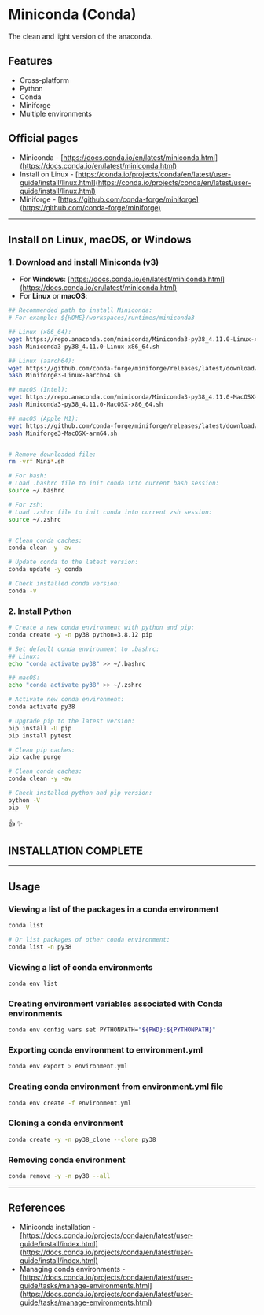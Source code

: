 # Miniconda (Conda)

The clean and light version of the anaconda.

## Features

* Cross-platform
* Python
* Conda
* Miniforge
* Multiple environments

## Official pages

* Miniconda - [https://docs.conda.io/en/latest/miniconda.html](https://docs.conda.io/en/latest/miniconda.html)
* Install on Linux - [https://conda.io/projects/conda/en/latest/user-guide/install/linux.html](https://conda.io/projects/conda/en/latest/user-guide/install/linux.html)
* Miniforge - [https://github.com/conda-forge/miniforge](https://github.com/conda-forge/miniforge)

---

## Install on **Linux**, **macOS**, or **Windows**

### 1. Download and install **Miniconda (v3)**

* For **Windows**: [https://docs.conda.io/en/latest/miniconda.html](https://docs.conda.io/en/latest/miniconda.html)
* For **Linux** or **macOS**:

```sh
## Recommended path to install Miniconda:
# For example: ${HOME}/workspaces/runtimes/miniconda3

## Linux (x86_64):
wget https://repo.anaconda.com/miniconda/Miniconda3-py38_4.11.0-Linux-x86_64.sh
bash Miniconda3-py38_4.11.0-Linux-x86_64.sh

## Linux (aarch64):
wget https://github.com/conda-forge/miniforge/releases/latest/download/Miniforge3-Linux-aarch64.sh
bash Miniforge3-Linux-aarch64.sh

## macOS (Intel):
wget https://repo.anaconda.com/miniconda/Miniconda3-py38_4.11.0-MacOSX-x86_64.sh
bash Miniconda3-py38_4.11.0-MacOSX-x86_64.sh

## macOS (Apple M1):
wget https://github.com/conda-forge/miniforge/releases/latest/download/Miniforge3-MacOSX-arm64.sh
bash Miniforge3-MacOSX-arm64.sh


# Remove downloaded file:
rm -vrf Mini*.sh

# For bash:
# Load .bashrc file to init conda into current bash session:
source ~/.bashrc

# For zsh:
# Load .zshrc file to init conda into current zsh session:
source ~/.zshrc


# Clean conda caches:
conda clean -y -av

# Update conda to the latest version:
conda update -y conda

# Check installed conda version:
conda -V
```

### 2. Install **Python**

```sh
# Create a new conda environment with python and pip:
conda create -y -n py38 python=3.8.12 pip

# Set default conda environment to .bashrc:
## Linux:
echo "conda activate py38" >> ~/.bashrc

## macOS:
echo "conda activate py38" >> ~/.zshrc

# Activate new conda environment:
conda activate py38

# Upgrade pip to the latest version:
pip install -U pip
pip install pytest

# Clean pip caches:
pip cache purge

# Clean conda caches:
conda clean -y -av

# Check installed python and pip version:
python -V
pip -V
```

:thumbsup: :sparkles:

## INSTALLATION COMPLETE

---

## Usage

### Viewing a list of the packages in a conda environment

```sh
conda list

# Or list packages of other conda environment:
conda list -n py38
```

### Viewing a list of conda environments

```sh
conda env list
```

### Creating environment variables associated with Conda environments

```sh
conda env config vars set PYTHONPATH="${PWD}:${PYTHONPATH}"
```

### Exporting conda environment to environment.yml

```sh
conda env export > environment.yml
```

### Creating conda environment from environment.yml file

```sh
conda env create -f environment.yml
```

### Cloning a conda environment

```sh
conda create -y -n py38_clone --clone py38
```

### Removing conda environment

```sh
conda remove -y -n py38 --all
```

---

## References

* Miniconda installation - [https://docs.conda.io/projects/conda/en/latest/user-guide/install/index.html](https://docs.conda.io/projects/conda/en/latest/user-guide/install/index.html)
* Managing conda environments - [https://docs.conda.io/projects/conda/en/latest/user-guide/tasks/manage-environments.html](https://docs.conda.io/projects/conda/en/latest/user-guide/tasks/manage-environments.html)
